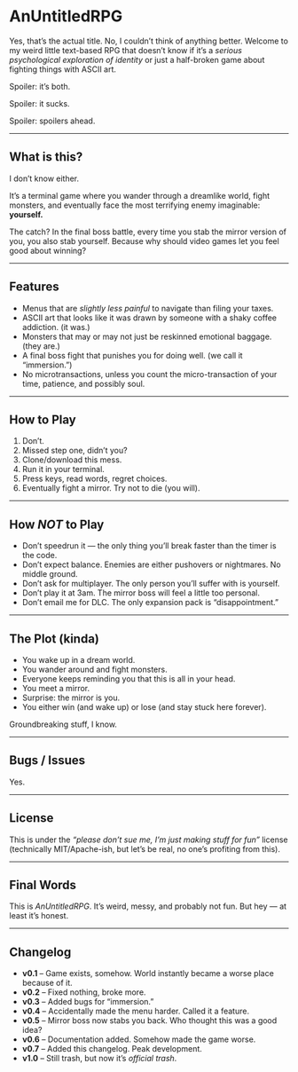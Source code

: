 # AnUntitledRPG

Yes, that’s the actual title. No, I couldn’t think of anything better. Welcome to my weird little text-based RPG that doesn’t know if it’s a *serious psychological exploration of identity* or just a half-broken game about fighting things with ASCII art.

Spoiler: it’s both.

Spoiler: it sucks.

Spoiler: spoilers ahead.

---

## What is this?

I don’t know either.

It’s a terminal game where you wander through a dreamlike world, fight monsters, and eventually face the most terrifying enemy imaginable:
**yourself.**

The catch? In the final boss battle, every time you stab the mirror version of you, you also stab yourself. Because why should video games let you feel good about winning?

---

## Features

* Menus that are *slightly less painful* to navigate than filing your taxes.
* ASCII art that looks like it was drawn by someone with a shaky coffee addiction. (it was.)
* Monsters that may or may not just be reskinned emotional baggage. (they are.)
* A final boss fight that punishes you for doing well. (we call it “immersion.”)
* No microtransactions, unless you count the micro-transaction of your time, patience, and possibly soul.

---

## How to Play

1. Don’t.
2. Missed step one, didn’t you?
3. Clone/download this mess.
4. Run it in your terminal.
5. Press keys, read words, regret choices.
6. Eventually fight a mirror. Try not to die (you will).

---

## How *NOT* to Play

* Don’t speedrun it — the only thing you’ll break faster than the timer is the code.
* Don’t expect balance. Enemies are either pushovers or nightmares. No middle ground.
* Don’t ask for multiplayer. The only person you’ll suffer with is yourself.
* Don’t play it at 3am. The mirror boss will feel a little too personal.
* Don’t email me for DLC. The only expansion pack is “disappointment.”

---

## The Plot (kinda)

* You wake up in a dream world.
* You wander around and fight monsters.
* Everyone keeps reminding you that this is all in your head.
* You meet a mirror.
* Surprise: the mirror is you.
* You either win (and wake up) or lose (and stay stuck here forever).

Groundbreaking stuff, I know.

---

## Bugs / Issues

Yes.

---

## License

This is under the *“please don’t sue me, I’m just making stuff for fun”* license (technically MIT/Apache-ish, but let’s be real, no one’s profiting from this).

---

## Final Words

This is *AnUntitledRPG*. It’s weird, messy, and probably not fun. But hey — at least it’s honest.

---

## Changelog

* **v0.1** – Game exists, somehow. World instantly became a worse place because of it.
* **v0.2** – Fixed nothing, broke more.
* **v0.3** – Added bugs for “immersion.”
* **v0.4** – Accidentally made the menu harder. Called it a feature.
* **v0.5** – Mirror boss now stabs you back. Who thought this was a good idea?
* **v0.6** – Documentation added. Somehow made the game worse.
* **v0.7** – Added this changelog. Peak development.
* **v1.0** – Still trash, but now it’s *official trash*.
